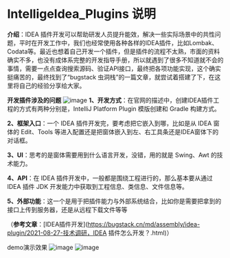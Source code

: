 # IntelligeIdea_Plugins 说明
**介绍**：IDEA 插件开发可以帮助研发人员提升能效，解决一些实际场景中的共性问题，平时在开发工作中，我们也经常使用各种各样的IDEA插件，比如Lombak、Codata等。最近也想着自己开发一个插件，但是插件的流程不太熟，市面的资料确实不多，也没有成体系完整的开发指导手册，所以就遇到了很多不知道就不会的事情，需要一点点查询搜索源码、验证API接口，最终把各项功能实现，这个确实挺痛苦的，最终找到了“bugstack 虫洞栈”的一篇文章，就尝试着搭建了下，在这里将自己的经验分享给大家。

**开发插件涉及的问题**
![image](https://user-images.githubusercontent.com/39590385/161005894-f8f50331-6469-4a4f-8d2a-5df1b76f2f64.png)
**1、开发方式**：在官网的描述中，创建IDEA插件工程的方式有两种分别是，IntelliJ Platform Plugin 模版创建和 Gradle 构建方式。

**2、框架入口**：一个 IDEA 插件开发完，要考虑把它嵌入到哪，比如是从 IDEA 窗体的 Edit、Tools 等进入配置还是把窗体嵌入到左、右工具条还是IDEA窗体下的对话框。

**3、UI**：思考的是窗体需要用到什么语言开发，没错，用的就是 Swing、Awt 的技术能力。

**4、API**：在 IDEA 插件开发中，一般都是围绕工程进行的，那么基本要从通过 IDEA 插件 JDK 开发能力中获取到工程信息、类信息、文件信息等。

**5、外部功能**：这一个是用于把插件能力与外部系统结合，比如你是需要把拿到的接口上传到服务器，还是从远程下载文件等等

（**参考文章**：[IDEA插件开发](https://bugstack.cn/md/assembly/idea-plugin/2021-08-27-技术调研，IDEA 插件怎么开发？.html)）

demo演示效果
![image](https://user-images.githubusercontent.com/39590385/161045623-9b6c6a02-5028-4f46-9500-d72db3fc17e0.png)
![image](https://user-images.githubusercontent.com/39590385/161045692-3e675f0e-b34c-4090-8c0e-f3c5fd081061.png)
